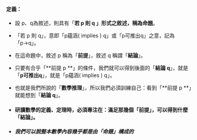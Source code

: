 #### 定義：

* 設 p、q為敘述，則具有「**若 p 則 q **」形式之敘述，稱為**命題**。

* 「若 p 則 q」，意即「p蘊涵\( implies \) q」或「p可推出q」之意，記為 「p→q」。

* 在這命題中，敘述 p 稱為「**前提**」，敘述 q 稱謂「**結論**」。

* 只要有合乎「**前提 p **」的條件，我們就可以得到後面的「**結論 q**」，就是「**p可推出q**」，就是「p蘊涵\( implies \) q」。

* 也就是我們所說的「**數學推理**」，所以我們必須訓練自己：看到「**前提 p **」就能想到「**結論 q**」。
* #### 研讀數學的定義、定理時，必須專注在：滿足那幾個「**前提**」，可以得到什麼「**結論**」。
* ##### 我們可以說整本數學內容幾乎都是由「命題」構成的



